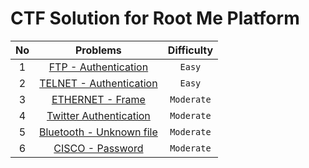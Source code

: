 # CTF Solution for Root Me Platform

| **No** | **Problems** | **Difficulty** |
| :----: | :----------: | :------------: |
| 1	 | [FTP - Authentication](https://github.com/aveenain/CTF-Solution/tree/main/Root%20Me/Network/FTP%20-%20Authentication_Complete) | `Easy` |
| 2	 | [TELNET - Authentication](https://github.com/aveenain/CTF-Solution/tree/main/Root%20Me/Network/TELNET%20-%20Authentication_Complete) | `Easy` |
| 3	 | [ETHERNET - Frame](https://github.com/aveenain/CTF-Solution/tree/main/Root%20Me/Network/ETHERNET%20-%20Frame_Complete) | `Moderate` |
| 4	 | [Twitter Authentication](https://github.com/aveenain/CTF-Solution/tree/main/Root%20Me/Network/Twitter%20Authentication_Complete) | `Moderate` |
| 5	 | [Bluetooth - Unknown file](https://github.com/aveenain/CTF-Solution/tree/main/Root%20Me/Network/Bluetooth%20-%20Unknown%20file_Complete) | `Moderate` |
| 6	 | [CISCO - Password](https://github.com/aveenain/CTF-Solution/tree/main/Root%20Me/Network/CISCO%20-%20Password_COmplete) | `Moderate` |
